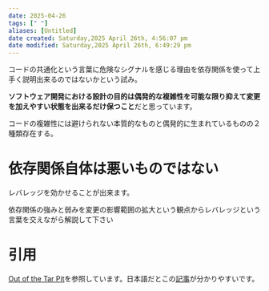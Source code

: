 ```yaml
---
date: 2025-04-26
tags: [" "]
aliases: [Untitled]
date created: Saturday,2025 April 26th, 4:56:07 pm
date modified: Saturday,2025 April 26th, 6:49:29 pm
---
```



コードの共通化という言葉に危険なシグナルを感じる理由を依存関係を使って上手く説明出来るのではないかという試み。

**ソフトウェア開発における設計の目的は偶発的な複雑性を可能な限り抑えて変更を加えやすい状態を出来るだけ保つこと**だと思っています。

コードの複雑性には避けられない本質的なものと偶発的に生まれているものの２種類存在する。

# 依存関係自体は悪いものではない

レバレッジを効かせることが出来ます。

依存関係の強みと弱みを変更の影響範囲の拡大という観点からレバレッジという言葉を交えながら解説して下さい

# 引用

[Out of the Tar Pit](https://curtclifton.net/papers/MoseleyMarks06a.pdf)を参照しています。日本語だとこの[記事](https://tech.uzabase.com/entry/2021/05/20/141950)が分かりやすいです。
